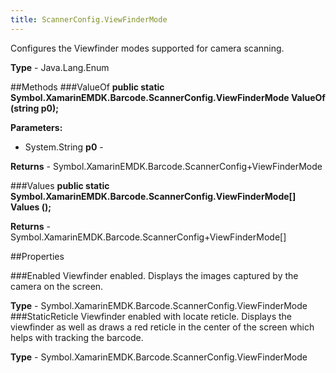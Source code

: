 ```yaml
---
title: ScannerConfig.ViewFinderMode
---
```

Configures the Viewfinder modes supported for camera scanning.

**Type** - Java.Lang.Enum

##Methods
###ValueOf
**public static Symbol.XamarinEMDK.Barcode.ScannerConfig.ViewFinderMode ValueOf (string p0);**


        

**Parameters:** 

* System.String **p0** - 
        

**Returns** - Symbol.XamarinEMDK.Barcode.ScannerConfig+ViewFinderMode

###Values
**public static Symbol.XamarinEMDK.Barcode.ScannerConfig.ViewFinderMode[] Values ();**


        


**Returns** - Symbol.XamarinEMDK.Barcode.ScannerConfig+ViewFinderMode[]

##Properties

###Enabled
Viewfinder enabled. Displays the images captured by the camera on the screen.

**Type** - Symbol.XamarinEMDK.Barcode.ScannerConfig.ViewFinderMode
###StaticReticle
Viewfinder enabled with locate reticle. Displays the viewfinder as well as draws a red reticle in the center of the screen which helps with tracking the barcode.

**Type** - Symbol.XamarinEMDK.Barcode.ScannerConfig.ViewFinderMode



